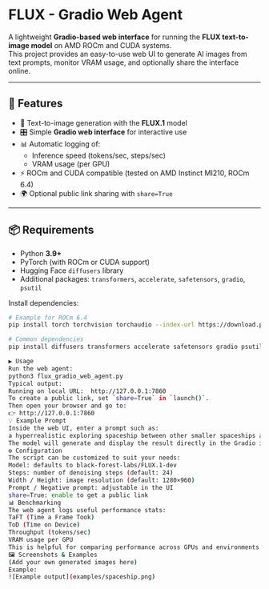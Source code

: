 # FLUX - Gradio Web Agent

A lightweight **Gradio-based web interface** for running the **FLUX text-to-image model** on AMD ROCm and CUDA systems.  
This project provides an easy-to-use web UI to generate AI images from text prompts, monitor VRAM usage, and optionally share the interface online.

---

## 🚀 Features

- 🌌 Text-to-image generation with the **FLUX.1** model  
- 🎛 Simple **Gradio web interface** for interactive use  
- 📊 Automatic logging of:
  - Inference speed (tokens/sec, steps/sec)
  - VRAM usage (per GPU)
- ⚡ ROCm and CUDA compatible (tested on AMD Instinct MI210, ROCm 6.4)  
- 🌍 Optional public link sharing with `share=True`  

---

## 📦 Requirements

- Python **3.9+**  
- PyTorch (with ROCm or CUDA support)  
- Hugging Face `diffusers` library  
- Additional packages: `transformers`, `accelerate`, `safetensors`, `gradio`, `psutil`

Install dependencies:

```bash
# Example for ROCm 6.4
pip install torch torchvision torchaudio --index-url https://download.pytorch.org/whl/rocm6.4

# Common dependencies
pip install diffusers transformers accelerate safetensors gradio psutil

▶️ Usage
Run the web agent:
python3 flux_gradio_web_agent.py
Typical output:
Running on local URL:  http://127.0.0.1:7860
To create a public link, set `share=True` in `launch()`.
Then open your browser and go to:
👉 http://127.0.0.1:7860
💡 Example Prompt
Inside the web UI, enter a prompt such as:
a hyperrealistic exploring spaceship between other smaller spaceships and a huge planet in space, cinematic
The model will generate and display the result directly in the Gradio interface.
⚙️ Configuration
The script can be customized to suit your needs:
Model: defaults to black-forest-labs/FLUX.1-dev
Steps: number of denoising steps (default: 24)
Width / Height: image resolution (default: 1280×960)
Prompt / Negative prompt: adjustable in the UI
share=True: enable to get a public link
📊 Benchmarking
The web agent logs useful performance stats:
TaFT (Time a Frame Took)
ToD (Time on Device)
Throughput (tokens/sec)
VRAM usage per GPU
This is helpful for comparing performance across GPUs and environments.
🖼️ Screenshots & Examples
(Add your own generated images here)
Example:
![Example output](examples/spaceship.png)
